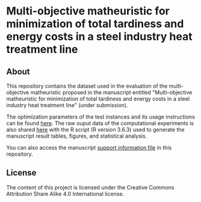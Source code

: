 # Multi-objective matheuristic for minimization of total tardiness and energy costs in a steel industry heat treatment line

## About

This repository contains the dataset used in the evaluation of the multi-objective matheuristic proposed in the manuscript entitled "Multi-objective matheuristic for minimization of total tardiness and energy costs in a steel industry heat treatment line" (under submission).

The optimization parameters of the test instances and its usage instructions can be found [here](instances/real-case/inputs). The raw ouput data of the computational experiments is also shared [here](instances/real-case/outputs) with the R script (R version 3.6.3) used to generate the manuscript result tables, figures, and statistical analysis. 

You can also access the manuscript [support information file](docs/support_information_file.pdf) in this repository.

## License

The content of this project is licensed under the Creative Commons Attribution Share Alike 4.0 International license.